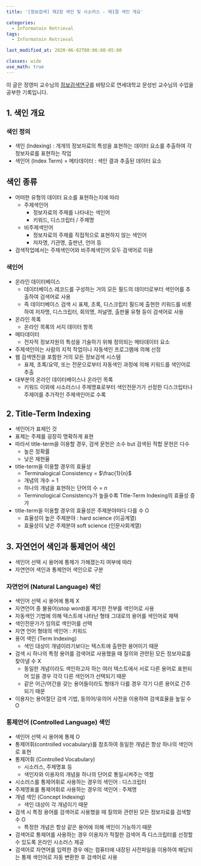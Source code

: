 ```yaml
---
title: '[정보검색] 제2장 색인 및 시소러스 - 제1절 색인 개요'

categories:
  - Informatoin Retrieval
tags:
  - Informatoin Retrieval

last_modified_at: 2020-06-02T08:06:00-05:00

classes: wide
use_math: true
---
```


이 글은 정영미 교수님의 [정보검색연구](https://www.aladin.co.kr/shop/wproduct.aspx?ItemId=17330455)를 바탕으로 연세대학교 문성빈 교수님의 수업을 공부한 기록입니다.

## 1. 색인 개요

### 색인 정의

- 색인 (Indexing) : 개개의 정보자료의 특성을 표현하는 데이터 요소를 추출하여 각 정보자료를 표현하는 작업
- 색인어 (Index Term) = 메타데이터 : 색인 결과 추출된 데이터 요소

## 색인 종류

- 어떠한 유형의 데이터 요소를 표현하는지에 따라
    - 주제색인어
        - 정보자료의 주제를 나타내는 색인어
        - 키워드, 디스크립터 / 주제명
    - 비주제색인어
        - 정보자료의 주제를 직접적으로 표현하지 않는 색인어
        - 저자명, 기관명, 출판년, 언어 등
- 검색작업에서는 주제색인어와 비주제색인어 모두 검색어로 이용

### 색인어

- 온라인 데이터베이스
    - 데이터베이스 레코드를 구성하는 거의 모든 필드의 데이터로부터 색인어를 추출하여 검색어로 사용
    - 즉 데이터베이스 검색 시 표제, 초록, 디스크립터 필드에 출현한 키워드를 비롯하여 저자명, 디스크립터, 회의명, 저널명, 출판물 유형 등이 검색어로 사용
- 온라인 목록
    - 온라인 목록의 서지 데이터 항목
- 메타데이터
    - 전자적 정보자원의 특성을 기술하기 위해 정의되는 메타데이터 요소
- 주제색인어는 사람의 지적 작업이나 자동색인 프로그램에 의해 선정
- 웹 검색엔진을 포함한 거의 모든 정보검색 시스템
    - 표제, 초록/요약, 또는 전문으로부터 자동색인 과정에 의해 키워드를 색인어로 추출
- 대부분의 온라인 데이터베이스나 온라인 목록
    - 키워드 이외에 시소러스나 주제명표로부터 색인전문가가 선정한 디스크립터나 주제어를 추가적인 주제색인어로 수록

## 2. Title-Term Indexing

- 색인어가 표제인 것
- 표제는 주제를 굉장히 명확하게 표현
- 따라서 title-term을 이용할 경우, 검색 문헌은 소수 but 검색된 적합 문헌은 다수
    - 높은 정확률
    - 낮은 재현율
- title-term을 이용할 경우의 효율성
    - Terminalogical Consistency = $\frac{1}{n}$
    - 개념의 개수 = $1$
    - 하나의 개념을 표현하는 단어의 수 = $n$
    - Terminological Consistency가 높을수록 Title-Term Indexing의 효율성 증가
- title-term을 이용할 경우의 효율성은 주제분야마다 다를 수 O
    - 효율성이 높은 주제분야 : hard science (이공계열)
    - 효율성이 낮은 주제분야 soft science (인문사회계열)

## 3. 자연언어 색인과 통제언어 색인

- 색인어 선택 시 용어에 통제가 가해졌는지 여부에 따라
- 자연언어 색인과 통제언어 색인으로 구분

### 자연언어 (Natural Language) 색인

- 색인어 선택 시 용어에 통제 X
- 자연언어 중 불용어(stop word)를 제거한 전부를 색인어로 사용
- 자동색인 기법에 의해 텍스트에 나타난 형태 그대로의 용어를 색인어로 채택
- 색인전문가가 임의로 색인어를 선택
- 자연 언어 형태의 색인어 : 키워드
- 용어 색인 (Term Indexing)
    - 색인 대상이 개념이라기보다는 텍스트에 출현한 용어이기 때문
- 검색 시 하나의 특정 용어를 검색어로 사용했을 때 질의와 관련된 모든 정보자료를 찾아낼 수 X
    - 동일한 개념이라도 색인하고자 하는 여러 텍스트에서 서로 다른 용어로 표현되어 있을 경우 각각 다른 색인어가 선택되기 때문
    - 같은 어근/어간을 갖는 용어들이라도 형태가 다를 경우 각기 다른 용어로 간주되기 때문
- 이용자는 용어절단 검색 기법, 동의어/유의어 사전을 이용하여 검색효율을 높일 수 O

### 통제언어 (Controlled Language) 색인

- 색인어 선택 시 용어에 통제 O
- 통제어휘(controlled vocabulary)를 참조하여 동일한 개념은 항상 하나의 색인어로 표현
- 통제어휘 (Controlled Vocabulary)
    - 시소러스, 주제명표 등
    - 색인자와 이용자의 개념을 하나의 단어로 통일시켜주는 역할
- 시소러스를 통제어휘로 사용하는 경우의 색인어 : 디스크립터
- 주제명표를 통제어휘로 사용하는 경우의 색인어 : 주제명
- 개념 색인 (Concept Indexing)
    - 색인 대상이 각 개념이기 때문
- 검색 시 특정 용어를 검색어로 사용했을 때 질의와 관련된 모든 정보자료를 검색할 수 O
    - 특정한 개념은 항상 같은 용어에 의해 색인이 가능하기 때문
- 검색어로 통제어를 사용하는 경우 이용자가 적절한 검색어 즉 디스크립터를 선정할 수 있도록 온라인 시소러스 제공
- 검색어로 자연어를 입력한 경우 에는 컴퓨터에 내장된 사전파일을 이용하여 해당되는 통제 색인어로 자동 변환한 후 검색어로 사용
